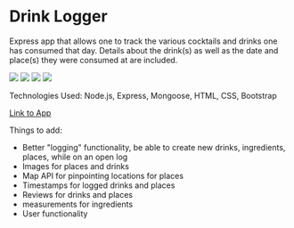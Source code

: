 # Drink Logger

Express app that allows one to track the various cocktails and drinks one has consumed that day. Details about the drink(s) as well as the date and place(s) they
were consumed at are included.

<img src="https://i.imgur.com/fQxJ20X.png" />
<img src="https://i.imgur.com/qYsVoDI.png" />
<img src="https://i.imgur.com/oSk5Bu4.png" />
<img src="https://i.imgur.com/9qJWC6X.png" />

Technologies Used: Node.js, Express, Mongoose, HTML, CSS, Bootstrap

[Link to App](https://drink-logger-deploy.herokuapp.com/)

Things to add:
- Better "logging" functionality, be able to create new drinks, ingredients, places, while on an open log
- Images for places and drinks
- Map API for pinpointing locations for places
- Timestamps for logged drinks and places
- Reviews for drinks and places
- measurements for ingredients
- User functionality
